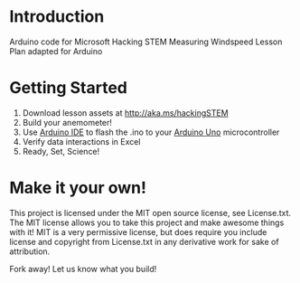 # Introduction
Arduino code for Microsoft Hacking STEM Measuring Windspeed Lesson Plan adapted for Arduino

# Getting Started
1. Download lesson assets at http://aka.ms/hackingSTEM
1. Build your anemometer!
1. Use [Arduino IDE](https://www.arduino.cc/en/Main/Software) to flash the .ino to your [Arduino Uno](https://store.arduino.cc/usa/arduino-uno-rev3) microcontroller
1. Verify data interactions in Excel
1. Ready, Set, Science!

# Make it your own!
This project is licensed under the MIT open source license, see License.txt. The MIT license allows you to take this project and make awesome things with it! MIT is a very permissive license, but does require you include license and copyright from License.txt in any derivative work for sake of attribution.

Fork away! Let us know what you build!
